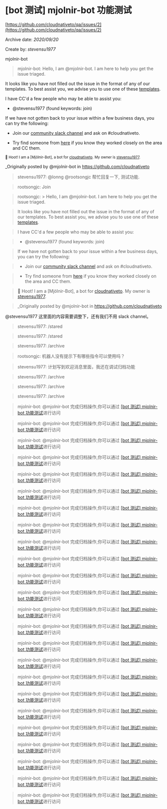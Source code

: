 







# [bot 测试] mjolnir-bot 功能测试

  

[https://github.com/cloudnativeto/qa/issues/2](https://github.com/cloudnativeto/qa/issues/2)  



  

Archive date: *2020/09/20*  

  

Create by: *stevensu1977*  





mjolnir-bot   



  

> mjolnir-bot: Hello, I am @mjolnir-bot. I am here to help you get the issue triaged.



It looks like you have not filled out the issue in the format of any of our templates. To best assist you, we advise you to use one of these [templates](https://github.com/cloudnativeto).



I have CC'd a few people who may be able to assist you:

* @stevensu1977 (found keywords: join)



If we have not gotten back to your issue within a few business days, you can try the following:

* Join our [community slack channel](https://github.com/cloudnativeto/community/slack) and ask on #cloudnativeto.

* Try find someone from [here](https://github.com/orgs/cloudnativeto/people) if you know they worked closely on the area and CC them.



<sub>:owl: Hoot! I am a [Mjölnir-Bot], a bot for [cloudnativeto](https://github.com/cloudnativeto). My owner is [stevensu1977](https://github.com/stevensu1977).</sub>



_Originally posted by @mjolnir-bot in https://github.com/cloudnativeto  





> stevensu1977: @lonng @rootsongjc 帮忙回复一下, 测试功能.  





> rootsongjc: Join  





> rootsongjc: > Hello, I am @mjolnir-bot. I am here to help you get the issue triaged.

> 

> It looks like you have not filled out the issue in the format of any of our templates. To best assist you, we advise you to use one of these [templates](https://github.com/cloudnativeto).

> 

> I have CC'd a few people who may be able to assist you:

> 

> * @stevensu1977 (found keywords: join)

> 

> If we have not gotten back to your issue within a few business days, you can try the following:

> 

> * Join our [community slack channel](https://github.com/cloudnativeto/community/slack) and ask on #cloudnativeto.

> * Try find someone from [here](https://github.com/orgs/cloudnativeto/people) if you know they worked closely on the area and CC them.

> 

> 🦉 Hoot! I am a [Mjölnir-Bot], a bot for [cloudnativeto](https://github.com/cloudnativeto). My owner is [stevensu1977](https://github.com/stevensu1977).

> 

> _Originally posted by @mjolnir-bot in https://github.com/cloudnativeto



@stevensu1977 这里面的内容需要调整下，还有我们不用 slack channel。  





> stevensu1977: /stared  





> stevensu1977: /stared  





> stevensu1977: /archive  





> rootsongjc: 机器人没有提示下有哪些指令可以使用吗？  





> stevensu1977: 计划写到欢迎消息里面，我还在调试归档功能  





> stevensu1977: /archive  





> stevensu1977: /archive  





> stevensu1977: /archive  





> mjolnir-bot: @mjolnir-bot 完成归档操作,你可以通过 [[bot 测试] mjolnir-bot 功能测试](https://github.com/cloudnativeto/qa/blob/master/archive/73a3992808e6cd141408694950036ce51849ba8d.md)进行访问  





> mjolnir-bot: @mjolnir-bot 完成归档操作,你可以通过 [[bot 测试] mjolnir-bot 功能测试](https://github.com/cloudnativeto/qa/blob/master/archive/73a3992808e6cd141408694950036ce51849ba8d.md)进行访问  





> mjolnir-bot: @mjolnir-bot 完成归档操作,你可以通过 [[bot 测试] mjolnir-bot 功能测试](https://github.com/cloudnativeto/qa/blob/master/archive/73a3992808e6cd141408694950036ce51849ba8d.md)进行访问  





> mjolnir-bot: @mjolnir-bot 完成归档操作,你可以通过 [[bot 测试] mjolnir-bot 功能测试](https://github.com/cloudnativeto/qa/blob/master/archive/73a3992808e6cd141408694950036ce51849ba8d.md)进行访问  





> mjolnir-bot: @mjolnir-bot 完成归档操作,你可以通过 [[bot 测试] mjolnir-bot 功能测试](https://github.com/cloudnativeto/qa/blob/master/archive/73a3992808e6cd141408694950036ce51849ba8d.md)进行访问  





> mjolnir-bot: @mjolnir-bot 完成归档操作,你可以通过 [[bot 测试] mjolnir-bot 功能测试](https://github.com/cloudnativeto/qa/blob/master/archive/73a3992808e6cd141408694950036ce51849ba8d.md)进行访问  





> mjolnir-bot: @mjolnir-bot 完成归档操作,你可以通过 [[bot 测试] mjolnir-bot 功能测试](https://github.com/cloudnativeto/qa/blob/master/archive/73a3992808e6cd141408694950036ce51849ba8d.md)进行访问  





> mjolnir-bot: @mjolnir-bot 完成归档操作,你可以通过 [[bot 测试] mjolnir-bot 功能测试](https://github.com/cloudnativeto/qa/blob/master/archive/73a3992808e6cd141408694950036ce51849ba8d.md)进行访问  





> mjolnir-bot: @mjolnir-bot 完成归档操作,你可以通过 [[bot 测试] mjolnir-bot 功能测试](https://github.com/cloudnativeto/qa/blob/master/archive/73a3992808e6cd141408694950036ce51849ba8d.md)进行访问  





> mjolnir-bot: @mjolnir-bot 完成归档操作,你可以通过 [[bot 测试] mjolnir-bot 功能测试](https://github.com/cloudnativeto/qa/blob/master/archive/73a3992808e6cd141408694950036ce51849ba8d.md)进行访问  





> mjolnir-bot: @mjolnir-bot 完成归档操作,你可以通过 [[bot 测试] mjolnir-bot 功能测试](https://github.com/cloudnativeto/qa/blob/master/archive/73a3992808e6cd141408694950036ce51849ba8d.md)进行访问  





> mjolnir-bot: @mjolnir-bot 完成归档操作,你可以通过 [[bot 测试] mjolnir-bot 功能测试](https://github.com/cloudnativeto/qa/blob/master/archive/73a3992808e6cd141408694950036ce51849ba8d.md)进行访问  





> mjolnir-bot: @mjolnir-bot 完成归档操作,你可以通过 [[bot 测试] mjolnir-bot 功能测试](https://github.com/cloudnativeto/qa/blob/master/archive/73a3992808e6cd141408694950036ce51849ba8d.md)进行访问  





> mjolnir-bot: @mjolnir-bot 完成归档操作,你可以通过 [[bot 测试] mjolnir-bot 功能测试](https://github.com/cloudnativeto/qa/blob/master/archive/73a3992808e6cd141408694950036ce51849ba8d.md)进行访问  





> mjolnir-bot: @mjolnir-bot 完成归档操作,你可以通过 [[bot 测试] mjolnir-bot 功能测试](https://github.com/cloudnativeto/qa/blob/master/archive/73a3992808e6cd141408694950036ce51849ba8d.md)进行访问  





> mjolnir-bot: @mjolnir-bot 完成归档操作,你可以通过 [[bot 测试] mjolnir-bot 功能测试](https://github.com/cloudnativeto/qa/blob/master/archive/73a3992808e6cd141408694950036ce51849ba8d.md)进行访问  





> mjolnir-bot: @mjolnir-bot 完成归档操作,你可以通过 [[bot 测试] mjolnir-bot 功能测试](https://github.com/cloudnativeto/qa/blob/master/archive/73a3992808e6cd141408694950036ce51849ba8d.md)进行访问  





> mjolnir-bot: @mjolnir-bot 完成归档操作,你可以通过 [[bot 测试] mjolnir-bot 功能测试](https://github.com/cloudnativeto/qa/blob/master/archive/73a3992808e6cd141408694950036ce51849ba8d.md)进行访问  





> mjolnir-bot: @mjolnir-bot 完成归档操作,你可以通过 [[bot 测试] mjolnir-bot 功能测试](https://github.com/cloudnativeto/qa/blob/master/archive/73a3992808e6cd141408694950036ce51849ba8d.md)进行访问  





> mjolnir-bot: @mjolnir-bot 完成归档操作,你可以通过 [[bot 测试] mjolnir-bot 功能测试](https://github.com/cloudnativeto/qa/blob/master/archive/73a3992808e6cd141408694950036ce51849ba8d.md)进行访问  





> mjolnir-bot: @mjolnir-bot 完成归档操作,你可以通过 [[bot 测试] mjolnir-bot 功能测试](https://github.com/cloudnativeto/qa/blob/master/archive/73a3992808e6cd141408694950036ce51849ba8d.md)进行访问  





> mjolnir-bot: @mjolnir-bot 完成归档操作,你可以通过 [[bot 测试] mjolnir-bot 功能测试](https://github.com/cloudnativeto/qa/blob/master/archive/73a3992808e6cd141408694950036ce51849ba8d.md)进行访问  





> mjolnir-bot: @mjolnir-bot 完成归档操作,你可以通过 [[bot 测试] mjolnir-bot 功能测试](https://github.com/cloudnativeto/qa/blob/master/archive/73a3992808e6cd141408694950036ce51849ba8d.md)进行访问  





> mjolnir-bot: @mjolnir-bot 完成归档操作,你可以通过 [[bot 测试] mjolnir-bot 功能测试](https://github.com/cloudnativeto/qa/blob/master/archive/73a3992808e6cd141408694950036ce51849ba8d.md)进行访问  




